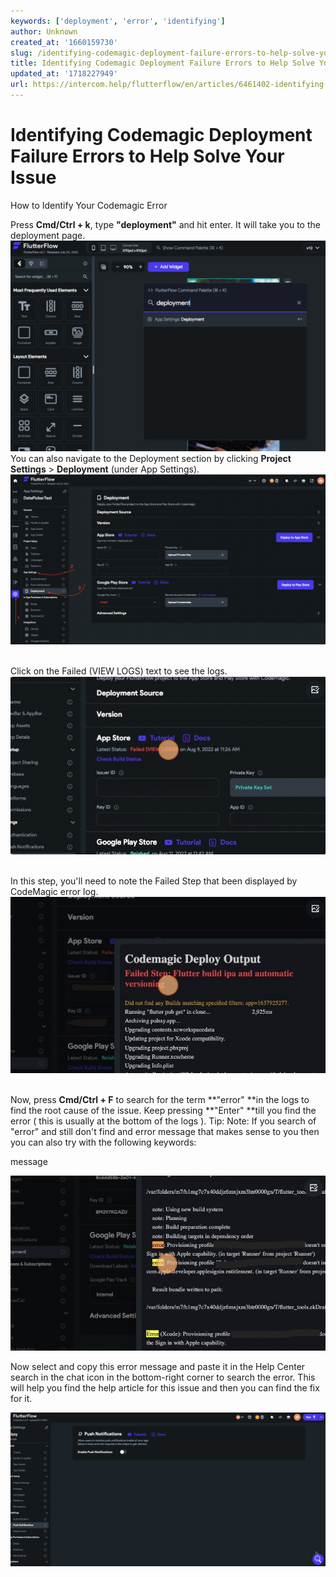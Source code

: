 ```yaml
---
keywords: ['deployment', 'error', 'identifying']
author: Unknown
created_at: '1660159730'
slug: /identifying-codemagic-deployment-failure-errors-to-help-solve-your-issue
title: Identifying Codemagic Deployment Failure Errors to Help Solve Your Issue
updated_at: '1718227949'
url: https://intercom.help/flutterflow/en/articles/6461402-identifying-codemagic-deployment-failure-errors-to-help-solve-your-issue
---
```

# Identifying Codemagic Deployment Failure Errors to Help Solve Your Issue

How to Identify Your Codemagic Error

Press **Cmd/Ctrl + k**, type **"deployment"** and hit enter. It will take you to the deployment page.​
![](../../assets/20250430121346608131.png)
You can also navigate to the Deployment section by clicking **Project Settings** &gt; **Deployment** (under App Settings).​
![](../../assets/20250430121346890273.png)
​

Click on the Failed (VIEW LOGS) text to see the logs. ​
![](../../assets/20250430121347217644.png)
​

In this step, you'll need to note the Failed Step that been displayed by CodeMagic error log. ​
![](../../assets/20250430121347593094.png)
​

Now, press **Cmd/Ctrl + F** to search for the term **"error" **in the logs to find the root cause of the issue. Keep pressing **"Enter" **till you find the error ( this is usually at the bottom of the logs ).
Tip: Note: If you search of "error" and still don't find and error message that makes sense to you then you can also try with the following keywords:

message

![](../../assets/20250430121347925706.png)

Now select and copy this error message and paste it in the Help Center search in the chat icon in the bottom-right corner to search the error. This will help you find the help article for this issue and then you can find the fix for it. 

![](../../assets/20250430121348293622.gif)

